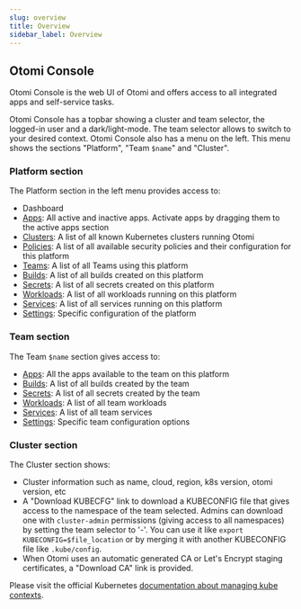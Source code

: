 ```yaml
---
slug: overview
title: Overview
sidebar_label: Overview
---
```


<!-- ![Console apps](img/apps.png) -->

## Otomi Console

Otomi Console is the web UI of Otomi and offers access to all integrated apps and self-service tasks.

Otomi Console has a topbar showing a cluster and team selector, the logged-in user and a dark/light-mode. The team selector allows to switch to your desired context. Otomi Console also has a menu on the left. This menu shows the sections "Platform", "Team `$name`" and "Cluster".

### Platform section

The Platform section in the left menu provides access to:

- Dashboard
- [Apps](apps.md): All active and inactive apps. Activate apps by dragging them to the active apps section
- [Clusters](clusters.md): A list of all known Kubernetes clusters running Otomi 
- [Policies](policies.md): A list of all available security policies and their configuration for this platform
- [Teams](teams.md): A list of all Teams using this platform
- [Builds](builds.md): A list of all builds created on this platform
- [Secrets](secrets.md): A list of all secrets created on this platform
- [Workloads](workloads.md): A list of all workloads running on this platform
- [Services](services.md): A list of all services running on this platform
- [Settings](settings/alerts.md): Specific configuration of the platform

### Team section

The Team `$name` section gives access to:

- [Apps](../../for-devs/console/apps.md): All the apps available to the team on this platform
- [Builds](../../for-devs/console/builds.md): A list of all builds created by the team
- [Secrets](../../for-devs/console/secrets.md): A list of all secrets created by the team
- [Workloads](../../for-devs/console/workloads.md): A list of all team workloads
- [Services](../../for-devs/console/services.md): A list of all team services
- [Settings](../../for-devs/console/settings.md): Specific team configuration options

### Cluster section

The Cluster section shows:

- Cluster information such as name, cloud, region, k8s version, otomi version, etc
- A "Download KUBECFG" link to download a KUBECONFIG file that gives access to the namespace of the team selected. Admins can download one with `cluster-admin` permissions (giving access to all namespaces) by setting the team selector to '-'. You can use it like `export KUBECONFIG=$file_location` or by merging it with another KUBECONFIG file like `.kube/config`.
- When Otomi uses an automatic generated CA or Let's Encrypt staging certificates, a "Download CA" link is provided.

Please visit the official Kubernetes [documentation about managing kube contexts](https://kubernetes.io/docs/concepts/configuration/organize-cluster-access-kubeconfig/).
